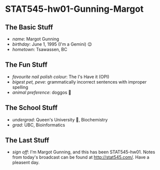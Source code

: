 # STAT545-hw01-Gunning-Margot

## The Basic Stuff
  * *name*: Margot Gunning
  * *birthday*: June 1, 1995 (I'm a Gemini) :wink:
  * *hometown*: Tsawassen, BC

## The Fun Stuff
  * *favourite nail polish colour*: The I's Have it (OPI)
  * *bigest pet, peve*: grammatically incorrect sentences with improper spelling
  * *animal preference*: doggos :dog:

## The School Stuff
  * *undergrad*: Queen's University :crown:, Biochemistry 
  * *grad*: UBC, Bioinformatics

## The Last Stuff
  * *sign off*:  I'm Margot Gunning, and this has been STAT545-hw01.  Notes from today's broadcast can be found at http://stat545.com/.  Have a pleasent day.